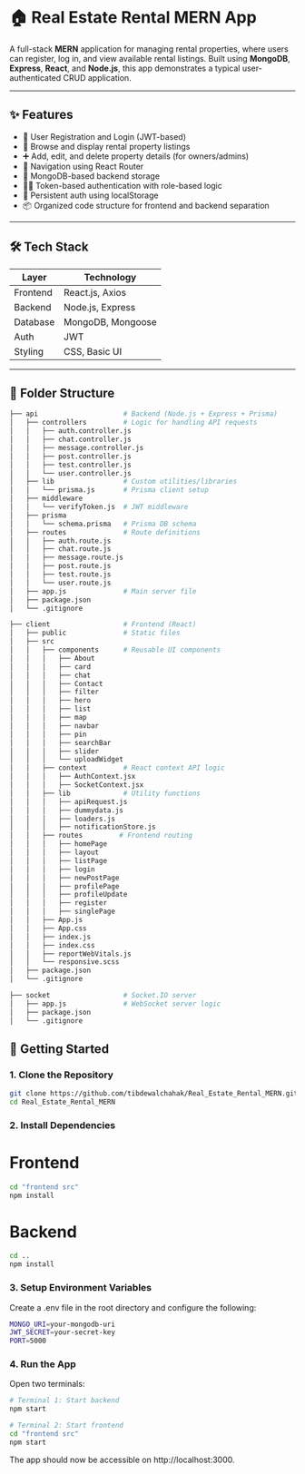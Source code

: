 # 🏠 Real Estate Rental MERN App

A full-stack **MERN** application for managing rental properties, where users can register, log in, and view available rental listings. Built using **MongoDB**, **Express**, **React**, and **Node.js**, this app demonstrates a typical user-authenticated CRUD application.

---

## ✨ Features

- 🔐 User Registration and Login (JWT-based)
- 🏡 Browse and display rental property listings
- ➕ Add, edit, and delete property details (for owners/admins)
- 🧭 Navigation using React Router
- 💾 MongoDB-based backend storage
- 🧑‍💻 Token-based authentication with role-based logic
- 🔄 Persistent auth using localStorage
- 📦 Organized code structure for frontend and backend separation

---

## 🛠️ Tech Stack

| Layer     | Technology        |
|-----------|-------------------|
| Frontend  | React.js, Axios   |
| Backend   | Node.js, Express  |
| Database  | MongoDB, Mongoose |
| Auth      | JWT               |
| Styling   | CSS, Basic UI     |

---

## 📁 Folder Structure

```bash
├── api                     # Backend (Node.js + Express + Prisma)
│   ├── controllers         # Logic for handling API requests
│   │   ├── auth.controller.js
│   │   ├── chat.controller.js
│   │   ├── message.controller.js
│   │   ├── post.controller.js
│   │   ├── test.controller.js
│   │   └── user.controller.js
│   ├── lib                 # Custom utilities/libraries
│   │   └── prisma.js       # Prisma client setup
│   ├── middleware
│   │   └── verifyToken.js  # JWT middleware
│   ├── prisma
│   │   └── schema.prisma   # Prisma DB schema
│   ├── routes              # Route definitions
│   │   ├── auth.route.js
│   │   ├── chat.route.js
│   │   ├── message.route.js
│   │   ├── post.route.js
│   │   ├── test.route.js
│   │   └── user.route.js
│   ├── app.js              # Main server file
│   ├── package.json
│   └── .gitignore

├── client                  # Frontend (React)
│   ├── public              # Static files
│   ├── src
│   │   ├── components      # Reusable UI components
│   │   │   ├── About
│   │   │   ├── card
│   │   │   ├── chat
│   │   │   ├── Contact
│   │   │   ├── filter
│   │   │   ├── hero
│   │   │   ├── list
│   │   │   ├── map
│   │   │   ├── navbar
│   │   │   ├── pin
│   │   │   ├── searchBar
│   │   │   ├── slider
│   │   │   └── uploadWidget
│   │   ├── context         # React context API logic
│   │   │   ├── AuthContext.jsx
│   │   │   ├── SocketContext.jsx
│   │   ├── lib             # Utility functions
│   │   │   ├── apiRequest.js
│   │   │   ├── dummydata.js
│   │   │   ├── loaders.js
│   │   │   ├── notificationStore.js
│   │   ├── routes         # Frontend routing
│   │   │   ├── homePage
│   │   │   ├── layout
│   │   │   ├── listPage
│   │   │   ├── login
│   │   │   ├── newPostPage
│   │   │   ├── profilePage
│   │   │   ├── profileUpdate
│   │   │   ├── register
│   │   │   ├── singlePage
│   │   ├── App.js
│   │   ├── App.css
│   │   ├── index.js
│   │   ├── index.css
│   │   ├── reportWebVitals.js
│   │   └── responsive.scss
│   ├── package.json
│   └── .gitignore

├── socket                  # Socket.IO server
│   ├── app.js              # WebSocket server logic
│   ├── package.json
│   └── .gitignore
```

## 🚀 Getting Started

### 1. Clone the Repository
```bash
git clone https://github.com/tibdewalchahak/Real_Estate_Rental_MERN.git
cd Real_Estate_Rental_MERN
```

### 2. Install Dependencies
# Frontend
```bash
cd "frontend src"
npm install
```
# Backend
```bash
cd ..
npm install
```

### 3. Setup Environment Variables
Create a .env file in the root directory and configure the following:
```bash
MONGO_URI=your-mongodb-uri
JWT_SECRET=your-secret-key
PORT=5000
```

### 4. Run the App
Open two terminals:
```bash
# Terminal 1: Start backend
npm start

# Terminal 2: Start frontend
cd "frontend src"
npm start
```

The app should now be accessible on http://localhost:3000.


